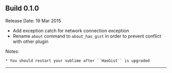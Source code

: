 Build 0.1.0
-----------
Release Date: 19 Mar 2015
    
* Add exception catch for network connection exception
* Rename ``about`` command to ``about_hao_gist`` in order to prevent conflict with other plugin


Notes:

    * You should restart your sublime after ``HaoGist`` is upgraded
-----------
